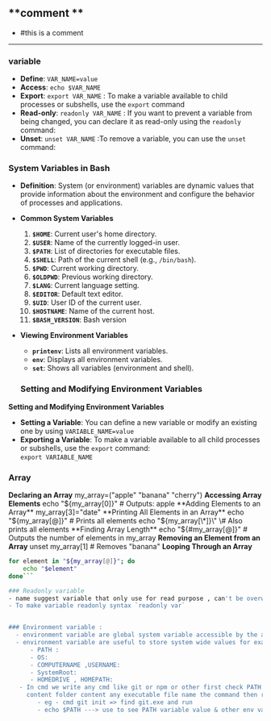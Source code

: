 
## **comment **
- #this is a comment 

---
### variable 
- **Define**: `VAR_NAME=value`
- **Access**: `echo $VAR_NAME`
- **Export**: `export VAR_NAME` : To make a variable available to child processes or subshells, use the `export` command
- **Read-only**: `readonly VAR_NAME` : If you want to prevent a variable from being changed, you can declare it as read-only using the `readonly` command:
- **Unset**: `unset VAR_NAME` :To remove a variable, you can use the `unset` command: 

### System Variables in Bash
- **Definition**: System (or environment) variables are dynamic values that provide information about the environment and configure the behavior of processes and applications.
-  **Common System Variables**
	1. **`$HOME`**: Current user's home directory.
	2. **`$USER`**: Name of the currently logged-in user.
	3. **`$PATH`**: List of directories for executable files.
	4. **`$SHELL`**: Path of the current shell (e.g., `/bin/bash`).
	5. **`$PWD`**: Current working directory.
	6. **`$OLDPWD`**: Previous working directory.
	7. **`$LANG`**: Current language setting.
	8. **`$EDITOR`**: Default text editor.
	9. **`$UID`**: User ID of the current user.
	10. **`$HOSTNAME`**: Name of the current host.
	11. **`$BASH_VERSION`**: Bash version
	
- **Viewing Environment Variables**
	- **`printenv`**: Lists all environment variables.
	- **`env`**: Displays all environment variables.
	- **`set`**: Shows all variables (environment and shell).
	### Setting and Modifying Environment Variables
**Setting and Modifying Environment Variables**
- **Setting a Variable**: You can define a new variable or modify an existing one by using
    `VARIABLE_NAME=value`
- **Exporting a Variable**: To make a variable available to all child processes or subshells, use the `export` command:      
    `export VARIABLE_NAME`

### Array 
**Declaring an Array**
my_array=("apple" "banana" "cherry")
**Accessing Array Elements**
echo "${my_array[0]}"  # Outputs: apple
**Adding Elements to an Array**
my_array[3]="date"
**Printing All Elements in an Array**
echo "${my_array[@]}"   # Prints all elements
echo "${my_array[\*]}\"   \# Also prints all elements
**Finding Array Length**
echo "${#my_array[@]}"  # Outputs the number of elements in my_array
**Removing an Element from an Array**
unset my_array[1]  # Removes "banana"
**Looping Through an Array**
```bash 
for element in "${my_array[@]}"; do
    echo "$element"
done```

### Readonly variable
- name suggest variable that only use for read purpose , can't be overwrite
- To make variable readonly syntax `readonly var`


### Environment variable : 
  - environment variable are global system variable accessible by the all the processes/users running under (eg-cmd) operating system (os) , such as window , macos & linux.
  - environment variable are useful to store system wide values for example
      - PATH :
      - OS:
      - COMPUTERNAME ,USERNAME:
      - SystemRoot:
      - HOMEDRIVE , HOMEPATH:
   - In cmd we write any cmd like git or npm or other first check PATH variable 
     content folder content any executable file name the command then run 
	    - eg - cmd git init => find git.exe and run 
	    - echo $PATH ---> use to see PATH variable value & other env var value